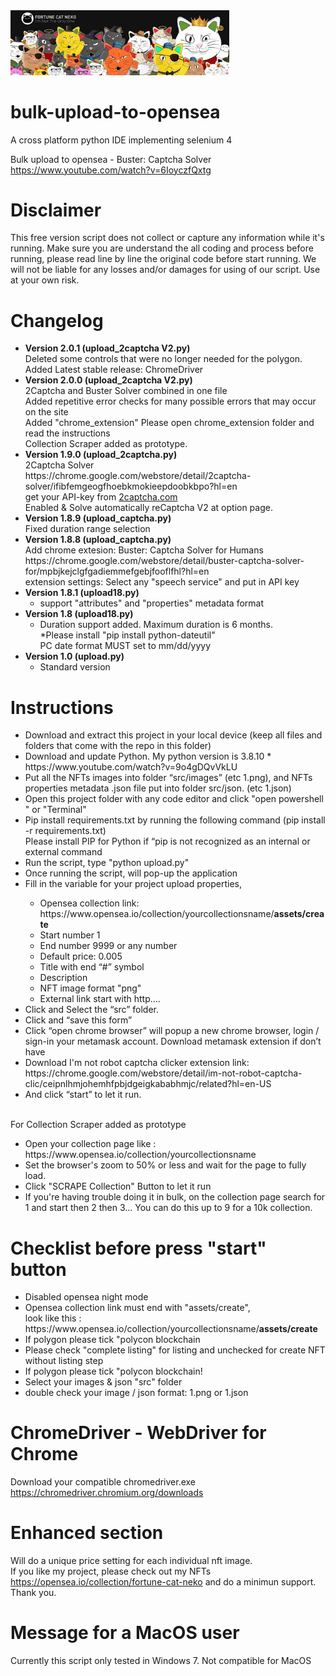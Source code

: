 <img src="src/images/fortune-cat-neko.png" width="350">

# bulk-upload-to-opensea
A cross platform python IDE implementing selenium 4<BR>

  
  Bulk upload to opensea - Buster: Captcha Solver<BR>
  https://www.youtube.com/watch?v=6IoyczfQxtg<BR>

# Disclaimer
  This free version script does not collect or capture any information while it's running.
  Make sure you are understand the all coding and process before running, please read line by line the original code before start running.
  We will not be liable for any losses and/or damages for using of our script. Use at your own risk.
  
# Changelog
  <ul>
    <li><b>Version 2.0.1 (upload_2captcha V2.py)</b><BR>
       Deleted some controls that were no longer needed for the polygon.<BR>
       Added Latest stable release: ChromeDriver
      </li>
    <li><b>Version 2.0.0 (upload_2captcha V2.py)</b><BR>
       2Captcha and Buster Solver combined in one file<BR>
       Added repetitive error checks for many possible errors that may occur on the site<BR>
       Added "chrome_extension" Please open chrome_extension folder and read the instructions<BR>
       Collection Scraper added as prototype.
      </li>
      <li><b>Version 1.9.0 (upload_2captcha.py)</b><BR>
       2Captcha Solver<BR>
       https://chrome.google.com/webstore/detail/2captcha-solver/ifibfemgeogfhoebkmokieepdoobkbpo?hl=en<BR>
        get your API-key from <a href="https://2captcha.com?from=13605454" target="_blank">2captcha.com</a><BR>
        Enabled & Solve automatically reCaptcha V2 at option page.
      </li>
      <li><b>Version 1.8.9 (upload_captcha.py)</b><BR>
       Fixed duration range selection
      </li>
    <li><b>Version 1.8.8 (upload_captcha.py)</b><BR>
        Add chrome extesion: Buster: Captcha Solver for Humans<BR>
        https://chrome.google.com/webstore/detail/buster-captcha-solver-for/mpbjkejclgfgadiemmefgebjfooflfhl?hl=en<BR>
extension settings: Select any "speech service" and put in API key
      </li>
     <li><b>Version 1.8.1 (upload18.py)</b>
      <ul>
        <li>support "attributes" and "properties" metadata format</li>
      </ul></li>
    <li><b>Version 1.8 (upload18.py)</b>
      <ul>
        <li>Duration support added. Maximum duration is 6 months. <BR>
        *Please install "pip install python-dateutil"<BR>
          PC date format MUST set to mm/dd/yyyy
         </li>
      </ul></li>
    <li><b>Version 1.0 (upload.py)</b>
      <ul><li>Standard version</li></ul>
    </li>
  </ul>

# Instructions
<ul>
  <li>Download and extract this project in your local device (keep all files and folders that come with the repo in this folder)</li>
  <li>Download and update Python. My python version is 3.8.10 * https://www.youtube.com/watch?v=9o4gDQvVkLU</li>
   <li>Put all the NFTs images into folder “src/images” (etc 1.png), and NFTs properties metadata .json file put into folder src/json. (etc 1.json)</li>
   <li>Open this project folder with any code editor and click "open powershell " or "Terminal"</li>
   <li>Pip install requirements.txt by running the following command (pip install -r requirements.txt) <BR>
       Please install PIP for Python if “pip is not recognized as an internal or external command</li>
   <li>Run the script, type "python upload.py"</li>
   <li>Once running the script, will pop-up the application </li>
   <li>Fill in the variable for your project upload properties, </li>
     <ul>
       <li>Opensea collection link: https://www.opensea.io/collection/yourcollectionsname/<B>assets/create</b></li>
        <li>Start number 1</li>
        <li>End number 9999 or any number</li>
        <li>Default price: 0.005</li>
        <li>Title with end “#” symbol</li>
        <li>Description</li>
        <li>NFT image format "png"</li>
        <li>External link start with http….</li>
     </ul>
   <li>Click and Select the “src” folder.</li>
   <li>Click and “save this form”</li>
     <li>Click “open chrome browser” will popup a new chrome browser, login / sign-in your metamask account. Download metamask extension if don’t have</li>
     <li>Download I'm not robot captcha clicker extension link: https://chrome.google.com/webstore/detail/im-not-robot-captcha-clic/ceipnlhmjohemhfpbjdgeigkababhmjc/related?hl=en-US</li>
     <li>And click “start” to let it run.</li>
  </ul>
   <BR>
     For Collection Scraper added as prototype
     <ul>
       <li>Open your collection page like : https://www.opensea.io/collection/yourcollectionsname</li>
       <li>Set the browser's zoom to 50% or less and wait for the page to fully load. </li>
       <li>Click "SCRAPE Collection" Button to let it run</li>
       <li>If you're having trouble doing it in bulk, on the collection page search for 1 and start then 2 then 3...
          You can do this up to 9 for a 10k collection.</li>
     </ul>

 
# Checklist before press "start" button
 <p><ul>
   <li>Disabled opensea night mode</li>
   <li>Opensea collection link must end with "assets/create", <BR>
     look like this : https://www.opensea.io/collection/yourcollectionsname/<B>assets/create</b></li>
  <li>If polygon please tick "polycon blockchain</li>
  <li>Please check "complete listing" for listing and unchecked for create NFT without listing step</li>
  <li>If polygon please tick "polycon blockchain!</li>
  <li>Select your images & json "src" folder</li>
   <li>double check your image / json format: 1.png or 1.json</li>
   </ul>
  </p>

# ChromeDriver - WebDriver for Chrome	
Download your compatible chromedriver.exe https://chromedriver.chromium.org/downloads
     
# Enhanced section
Will do a unique price setting for each individual nft image. <BR>
If you like my project, please check out my NFTs https://opensea.io/collection/fortune-cat-neko and do a minimun support.
Thank you.
     
# Message for a MacOS user
Currently this script only tested in Windows 7. Not compatible for MacOS
